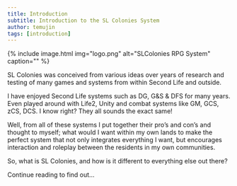 ```yaml
---
title: Introduction
subtitle: Introduction to the SL Colonies System
author: temujin
tags: [introduction]
---
```


{% include image.html img="logo.png" alt="SLColonies RPG System" caption="" %}

SL Colonies was conceived from various ideas over years of research and testing of many games and systems from within Second Life and outside. 

I have enjoyed Second Life systems such as DG, G&S & DFS for many years. Even played around with Life2, Unity and combat systems like GM, GCS, zCS, DCS. I know right? They all sounds the exact same!

Well, from all of these systems I put together their pro’s and con’s and thought to myself; what would I want within my own lands to make the perfect system that not only integrates everything I want, but encourages interaction and roleplay between the residents in my own communities. 

So, what is SL Colonies, and how is it different to everything else out there? 

Continue reading to find out…